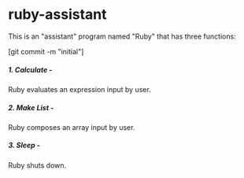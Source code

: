 # ruby-assistant

This is an "assistant" program named "Ruby" that has three functions:

[git commit -m "initial"]

##### 1. Calculate -

Ruby evaluates an expression input by user.
  
##### 2. Make List -

Ruby composes an array input by user.
  
##### 3. Sleep -

Ruby shuts down.
  

